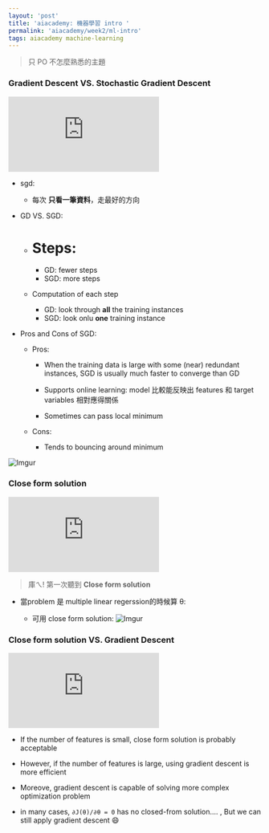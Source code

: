 ```yaml
---
layout: 'post'
title: 'aiacademy: 機器學習 intro '
permalink: 'aiacademy/week2/ml-intro'
tags: aiacademy machine-learning
---
```


> 只 PO 不怎麼熟悉的主題

### Gradient Descent VS. Stochastic Gradient Descent

<iframe src="https://www.youtube.com/embed/93BIDobkD5A" frameborder="0" allow="accelerometer; autoplay; encrypted-media; gyroscope; picture-in-picture" allowfullscreen></iframe>


- sgd:
   - 每次 __只看一筆資料__，走最好的方向

- GD VS. SGD:
   
   - # Steps:
      
      - GD: fewer steps
      - SGD: more steps

  - Computation of each step

     - GD: look through __all__ the training instances 
     - SGD: look onlu __one__ training instance

- Pros and Cons of SGD:

   - Pros:
      - When the training data is large with some (near) redundant instances, SGD is usually much faster to converge than GD

      - Supports online learning: model 比較能反映出 features 和 target variables 相對應得關係

      - Sometimes can pass local minimum

   - Cons:
      
      - Tends to bouncing around minimum


![Imgur](https://i.imgur.com/gTASud6.gif)


### Close form solution

<iframe src="https://www.youtube.com/embed/8Wn2jTR7YUw" frameborder="0" allow="accelerometer; autoplay; encrypted-media; gyroscope; picture-in-picture" allowfullscreen></iframe>

> 庫ㄟ! 第一次聽到 __Close form solution__

- 當problem 是 multiple linear regerssion的時候算 θ: 
   
   - 可用 close form solution:
   ![Imgur](https://i.imgur.com/7J04maK.gif)


### Close form solution VS. Gradient Descent

<iframe src="https://www.youtube.com/embed/BL-KCFlCqFI" frameborder="0" allow="accelerometer; autoplay; encrypted-media; gyroscope; picture-in-picture" allowfullscreen></iframe>


- If the number of features is small, close form solution is probably acceptable 

- However, if the number of features is large, using gradient descent is more efficient

- Moreove, gradient descent is capable of solving more complex optimization problem

- in many cases, `∂J(θ)/∂θ = 0` has no closed-from solution.... , But we can still apply gradient descent :smile:

